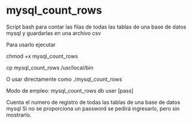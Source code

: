 # mysql_count_rows
Script bash para contar las filas de todas las tablas de una base de datos mysql y guardarlas en una archivo csv

Para usarlo ejecutar

chmod +x mysql_count_rows

cp mysql_count_rows /usr/local/bin

O usar directamente como ./mysql_count_rows

Modo de empleo: 
mysql_count_rows db user \[pass\]

Cuenta el numero de registro de todas las tablas de una base de datos mysql
Si no se proporciona un password se pedirá ingresarlo, pero sin mostrarlo.
